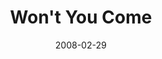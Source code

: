 ---
layout: music 
title: "Won't You Come"
date: 2008-02-29 
description: "Music from the Consumed journey."
audio: "http://s3.amazonaws.com/crossroads-media/music/audio/WontYouCome.mp3"
audio-duration: "03:26"
src: "http://s3.amazonaws.com/crossroads-media/images/DefaultVideoImage.jpg"
---